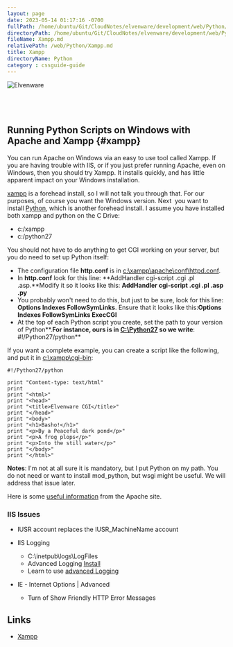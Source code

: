 ```yaml
---
layout: page
date: 2023-05-14 01:17:16 -0700
fullPath: /home/ubuntu/Git/CloudNotes/elvenware/development/web/Python/Xampp.md
directoryPath: /home/ubuntu/Git/CloudNotes/elvenware/development/web/Python
fileName: Xampp.md
relativePath: /web/Python/Xampp.md
title: Xampp
directoryName: Python
category : cssguide-guide
---
```


![Elvenware](../../../images/elvenwarelogo.png)

 
-

Running Python Scripts on Windows with Apache and Xampp {#xampp}
-------------------------------------------------------

You can run Apache on Windows via an easy to use tool called Xampp. If
you are having trouble with IIS, or if you just prefer running Apache,
even on Windows, then you should try Xampp. It installs quickly, and has
little apparent impact on your Windows installation.

[xampp](http://www.apachefriends.org/en/xampp.html) is a forehead
install, so I will not talk you through that. For our purposes, of
course you want the Windows version. Next  you want to install
[Python](http://www.python.org/getit/), which is another forehead
install. I assume you have installed both xampp and python on the C
Drive:

-   c:/xampp
-   c:/python27

You should not have to do anything to get CGI working on your server,
but you do need to set up Python itself:

-   The configuration file **http.conf** is in
    [c:\\xampp\\apache\\conf\\httpd.conf](file:///c:/xampp/apache/conf/httpd.conf).
-   In **http.conf** look for this line: **AddHandler cgi-script .cgi
    .pl .asp.**Modify it so it looks like this: **AddHandler cgi-script
    .cgi .pl .asp .py**
-   You probably won't need to do this, but just to be sure, look for
    this line: **Options Indexes FollowSymLinks**. Ensure that it looks
    like this:**Options Indexes FollowSymLinks ExecCGI**
-   At the top of each Python script you create, set the path to your
    version of Python**.**For instance, ours is in
    [C:\\Python27](file:///C:/Python27) so we write**:
    \#!/Python27/python**

If you want a complete example, you can create a script like the
following, and put it in [c:\\xampp\\cgi-bin](file:///c:/xampp/cgi-bin):

~~~~ {.code}
#!/Python27/python

print "Content-type: text/html"
print 
print "<html>"
print "<head>"
print "<title>Elvenware CGI</title>"
print "</head>"
print "<body>"
print "<h1>Basho!</h1>"
print "<p>By a Peaceful dark pond</p>"
print "<p>A frog plops</p>"
print "<p>Into the still water</p>"
print "</body>"
print "</html>"
~~~~

**Notes**: I'm not at all sure it is mandatory, but I put Python on my
path. You do not need or want to install mod\_python, but wsgi might be
useful. We will address that issue later. 

Here is some [useful
information](http://httpd.apache.org/docs/2.2/howto/cgi.html) from the
Apache site.

### IIS Issues

-   IUSR account replaces the IUSR\_MachineName account 
-   IIS Logging
    -   C:\\inetpub\\logs\\LogFiles
    -   Advanced
        Logging [Install](http://www.microsoft.com/download/en/details.aspx?displaylang=en&id=7211)
    -   Learn to use [advanced
        Logging](http://learn.iis.net/page.aspx/581/advanced-logging-for-iis-70---real-time-logging/)

-   IE - Internet Options | Advanced
    -   Turn of Show Friendly HTTP Error Messages

Links
-----

-   [Xampp](http://www.apachefriends.org/en/xampp.html)

